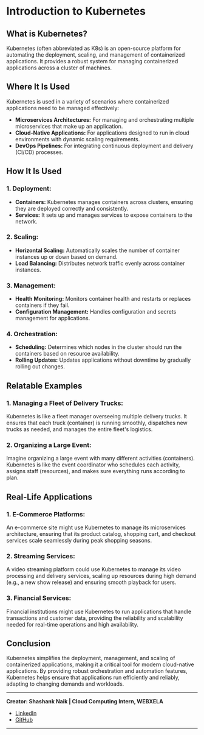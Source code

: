 # **Introduction to Kubernetes**
## **What is Kubernetes?**

Kubernetes (often abbreviated as K8s) is an open-source platform for automating the deployment, scaling, and management of containerized applications. It provides a robust system for managing containerized applications across a cluster of machines.

## **Where It Is Used**

Kubernetes is used in a variety of scenarios where containerized applications need to be managed effectively:

- **Microservices Architectures:** For managing and orchestrating multiple microservices that make up an application.
- **Cloud-Native Applications:** For applications designed to run in cloud environments with dynamic scaling requirements.
- **DevOps Pipelines:** For integrating continuous deployment and delivery (CI/CD) processes.

## **How It Is Used**

### 1. **Deployment:**
- **Containers:** Kubernetes manages containers across clusters, ensuring they are deployed correctly and consistently.
- **Services:** It sets up and manages services to expose containers to the network.

### 2. **Scaling:**
- **Horizontal Scaling:** Automatically scales the number of container instances up or down based on demand.
- **Load Balancing:** Distributes network traffic evenly across container instances.

### 3. **Management:**
- **Health Monitoring:** Monitors container health and restarts or replaces containers if they fail.
- **Configuration Management:** Handles configuration and secrets management for applications.

### 4. **Orchestration:**
- **Scheduling:** Determines which nodes in the cluster should run the containers based on resource availability.
- **Rolling Updates:** Updates applications without downtime by gradually rolling out changes.

## **Relatable Examples**

### 1. **Managing a Fleet of Delivery Trucks:**
Kubernetes is like a fleet manager overseeing multiple delivery trucks. It ensures that each truck (container) is running smoothly, dispatches new trucks as needed, and manages the entire fleet's logistics.

### 2. **Organizing a Large Event:**
Imagine organizing a large event with many different activities (containers). Kubernetes is like the event coordinator who schedules each activity, assigns staff (resources), and makes sure everything runs according to plan.

## **Real-Life Applications**

### 1. **E-Commerce Platforms:**
An e-commerce site might use Kubernetes to manage its microservices architecture, ensuring that its product catalog, shopping cart, and checkout services scale seamlessly during peak shopping seasons.

### 2. **Streaming Services:**
A video streaming platform could use Kubernetes to manage its video processing and delivery services, scaling up resources during high demand (e.g., a new show release) and ensuring smooth playback for users.

### 3. **Financial Services:**
Financial institutions might use Kubernetes to run applications that handle transactions and customer data, providing the reliability and scalability needed for real-time operations and high availability.

## **Conclusion**

Kubernetes simplifies the deployment, management, and scaling of containerized applications, making it a critical tool for modern cloud-native applications. By providing robust orchestration and automation features, Kubernetes helps ensure that applications run efficiently and reliably, adapting to changing demands and workloads.

---

**Creator: Shashank Naik | Cloud Computing Intern, WEBXELA**

- [LinkedIn](https://www.linkedin.com/in/shashank-naik09061319)
- [GitHub](https://github.com/Shashank693)

---
